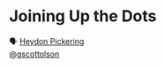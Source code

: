 # Joining Up the Dots

🗣 [Heydon Pickering](http://www.heydonworks.com/)  
[@gscottolson](https://twitter.com/heydonworks)

